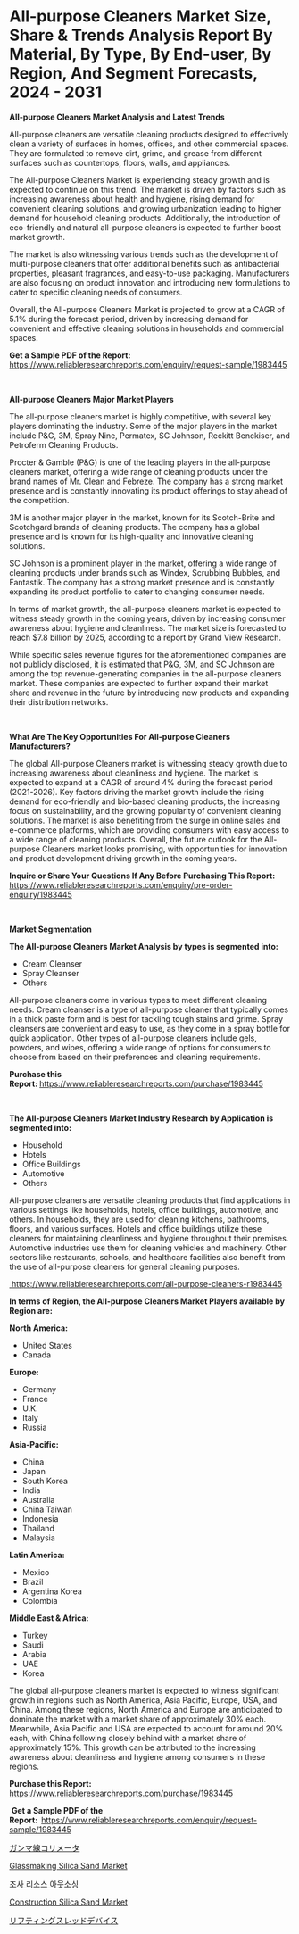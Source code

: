 <p><h1>All-purpose Cleaners Market Size, Share & Trends Analysis Report By Material, By Type, By End-user, By Region, And Segment Forecasts, 2024 - 2031</h1></p><p><strong>All-purpose Cleaners Market Analysis and Latest Trends</strong></p>
<p><p>All-purpose cleaners are versatile cleaning products designed to effectively clean a variety of surfaces in homes, offices, and other commercial spaces. They are formulated to remove dirt, grime, and grease from different surfaces such as countertops, floors, walls, and appliances.</p><p>The All-purpose Cleaners Market is experiencing steady growth and is expected to continue on this trend. The market is driven by factors such as increasing awareness about health and hygiene, rising demand for convenient cleaning solutions, and growing urbanization leading to higher demand for household cleaning products. Additionally, the introduction of eco-friendly and natural all-purpose cleaners is expected to further boost market growth.</p><p>The market is also witnessing various trends such as the development of multi-purpose cleaners that offer additional benefits such as antibacterial properties, pleasant fragrances, and easy-to-use packaging. Manufacturers are also focusing on product innovation and introducing new formulations to cater to specific cleaning needs of consumers.</p><p>Overall, the All-purpose Cleaners Market is projected to grow at a CAGR of 5.1% during the forecast period, driven by increasing demand for convenient and effective cleaning solutions in households and commercial spaces.</p></p>
<p><strong>Get a Sample PDF of the Report:&nbsp;</strong> <a href="https://www.reliableresearchreports.com/enquiry/request-sample/1983445">https://www.reliableresearchreports.com/enquiry/request-sample/1983445</a></p>
<p>&nbsp;</p>
<p><strong>All-purpose Cleaners Major Market Players</strong></p>
<p><p>The all-purpose cleaners market is highly competitive, with several key players dominating the industry. Some of the major players in the market include P&G, 3M, Spray Nine, Permatex, SC Johnson, Reckitt Benckiser, and Petroferm Cleaning Products.</p><p>Procter & Gamble (P&G) is one of the leading players in the all-purpose cleaners market, offering a wide range of cleaning products under the brand names of Mr. Clean and Febreze. The company has a strong market presence and is constantly innovating its product offerings to stay ahead of the competition.</p><p>3M is another major player in the market, known for its Scotch-Brite and Scotchgard brands of cleaning products. The company has a global presence and is known for its high-quality and innovative cleaning solutions.</p><p>SC Johnson is a prominent player in the market, offering a wide range of cleaning products under brands such as Windex, Scrubbing Bubbles, and Fantastik. The company has a strong market presence and is constantly expanding its product portfolio to cater to changing consumer needs.</p><p>In terms of market growth, the all-purpose cleaners market is expected to witness steady growth in the coming years, driven by increasing consumer awareness about hygiene and cleanliness. The market size is forecasted to reach $7.8 billion by 2025, according to a report by Grand View Research.</p><p>While specific sales revenue figures for the aforementioned companies are not publicly disclosed, it is estimated that P&G, 3M, and SC Johnson are among the top revenue-generating companies in the all-purpose cleaners market. These companies are expected to further expand their market share and revenue in the future by introducing new products and expanding their distribution networks.</p></p>
<p>&nbsp;</p>
<p><strong>What Are The Key Opportunities For All-purpose Cleaners Manufacturers?</strong></p>
<p><p>The global All-purpose Cleaners market is witnessing steady growth due to increasing awareness about cleanliness and hygiene. The market is expected to expand at a CAGR of around 4% during the forecast period (2021-2026). Key factors driving the market growth include the rising demand for eco-friendly and bio-based cleaning products, the increasing focus on sustainability, and the growing popularity of convenient cleaning solutions. The market is also benefiting from the surge in online sales and e-commerce platforms, which are providing consumers with easy access to a wide range of cleaning products. Overall, the future outlook for the All-purpose Cleaners market looks promising, with opportunities for innovation and product development driving growth in the coming years.</p></p>
<p><strong>Inquire or Share Your Questions If Any Before Purchasing This Report:</strong> <a href="https://www.reliableresearchreports.com/enquiry/pre-order-enquiry/1983445">https://www.reliableresearchreports.com/enquiry/pre-order-enquiry/1983445</a></p>
<p>&nbsp;</p>
<p><strong>Market Segmentation</strong></p>
<p><strong>The All-purpose Cleaners Market Analysis by types is segmented into:</strong></p>
<p><ul><li>Cream Cleanser</li><li>Spray Cleanser</li><li>Others</li></ul></p>
<p><p>All-purpose cleaners come in various types to meet different cleaning needs. Cream cleanser is a type of all-purpose cleaner that typically comes in a thick paste form and is best for tackling tough stains and grime. Spray cleansers are convenient and easy to use, as they come in a spray bottle for quick application. Other types of all-purpose cleaners include gels, powders, and wipes, offering a wide range of options for consumers to choose from based on their preferences and cleaning requirements.</p></p>
<p><strong>Purchase this Report:&nbsp;</strong><a href="https://www.reliableresearchreports.com/purchase/1983445">https://www.reliableresearchreports.com/purchase/1983445</a></p>
<p>&nbsp;</p>
<p><strong>The All-purpose Cleaners Market Industry Research by Application is segmented into:</strong></p>
<p><ul><li>Household</li><li>Hotels</li><li>Office Buildings</li><li>Automotive</li><li>Others</li></ul></p>
<p><p>All-purpose cleaners are versatile cleaning products that find applications in various settings like households, hotels, office buildings, automotive, and others. In households, they are used for cleaning kitchens, bathrooms, floors, and various surfaces. Hotels and office buildings utilize these cleaners for maintaining cleanliness and hygiene throughout their premises. Automotive industries use them for cleaning vehicles and machinery. Other sectors like restaurants, schools, and healthcare facilities also benefit from the use of all-purpose cleaners for general cleaning purposes.</p></p>
<p><a href="https://www.reliableresearchreports.com/all-purpose-cleaners-r1983445">&nbsp;https://www.reliableresearchreports.com/all-purpose-cleaners-r1983445</a></p>
<p><strong>In terms of Region, the All-purpose Cleaners Market Players available by Region are:</strong></p>
<p>
    <p> <strong> North America: </strong>
        <ul>
            <li>United States</li>
            <li>Canada</li>
        </ul>
        </p> 
    <p> <strong> Europe: </strong>
        <ul>
            <li>Germany</li>
            <li>France</li>
            <li>U.K.</li>
            <li>Italy</li>
            <li>Russia</li>
        </ul>
        </p> 
    <p> <strong> Asia-Pacific: </strong>
        <ul>
            <li>China</li>
            <li>Japan</li>
            <li>South Korea</li>
            <li>India</li>
            <li>Australia</li>
            <li>China Taiwan</li>
            <li>Indonesia</li>
            <li>Thailand</li>
            <li>Malaysia</li>
        </ul>
        </p> 
    <p> <strong> Latin America: </strong>
        <ul>
            <li>Mexico</li>
            <li>Brazil</li>
            <li>Argentina Korea</li>
            <li>Colombia</li>
        </ul>
        </p> 
    <p> <strong> Middle East & Africa: </strong>
        <ul>
            <li>Turkey</li>
            <li>Saudi</li>
            <li>Arabia</li>
            <li>UAE</li>
            <li>Korea</li>
        </ul>
    </p>
    </p>
<p><p>The global all-purpose cleaners market is expected to witness significant growth in regions such as North America, Asia Pacific, Europe, USA, and China. Among these regions, North America and Europe are anticipated to dominate the market with a market share of approximately 30% each. Meanwhile, Asia Pacific and USA are expected to account for around 20% each, with China following closely behind with a market share of approximately 15%. This growth can be attributed to the increasing awareness about cleanliness and hygiene among consumers in these regions.</p></p>
<p><strong>Purchase this Report: </strong><a href="https://www.reliableresearchreports.com/purchase/1983445">https://www.reliableresearchreports.com/purchase/1983445</a></p>
<p>&nbsp;<strong>Get a Sample PDF of the Report:&nbsp;&nbsp;</strong><a href="https://www.reliableresearchreports.com/enquiry/request-sample/1983445">https://www.reliableresearchreports.com/enquiry/request-sample/1983445</a></p>
<p><strong></strong></p>
<p><p><a href="https://github.com/Andrewones2023/Market-Research-Report-List-1/blob/main/2123210139318.md">ガンマ線コリメータ</a></p><p><a href="https://github.com/kufem1/Market-Research-Report-List-3/blob/main/glassmaking-silica-sand-market.md">Glassmaking Silica Sand Market</a></p><p><a href="https://github.com/RickyMetzDVM/Market-Research-Report-List-1/blob/main/3413078145636.md">조사 리소스 아웃소싱</a></p><p><a href="https://github.com/kosella/Market-Research-Report-List-3/blob/main/construction-silica-sand-market.md">Construction Silica Sand Market</a></p><p><a href="https://github.com/hardee896/Market-Research-Report-List-1/blob/main/3444437139317.md">リフティングスレッドデバイス</a></p></p>